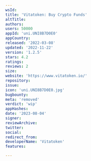 ```yaml
---
wsId: 
title: 'Vitatoken: Buy Crypto Funds'
altTitle: 
authors: 
users: 50000
appId: 'uni.UNI8B7D0E0'
appCountry: 
released: '2022-03-08'
updated: '2022-11-22'
version: '1.2.5'
stars: 4.2
ratings: 
reviews: 2
size: 
website: 'https://www.vitatoken.io/'
repository: 
issue: 
icon: 'uni.UNI8B7D0E0.jpg'
bugbounty: 
meta: 'removed'
verdict: 'wip'
appHashes: 
date: '2023-08-04'
signer: 
reviewArchive: 
twitter: 
social: 
redirect_from: 
developerName: 'Vitatoken'
features: 

---
```


